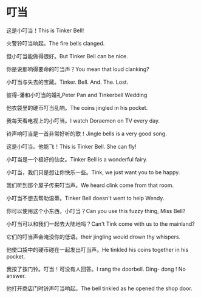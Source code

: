 # 叮当

<p><span class="chinese">这是小叮当！</span><span class="english">This is Tinker Bell!</span></p>

<p><span class="chinese">火警铃叮当响起。</span><span class="english">The fire bells clanged.</span></p>

<p><span class="chinese">但小叮当能做得很好。</span><span class="english">But Tinker Bell can be nice.</span></p>

<p><span class="chinese">你是说那响得要命的叮当声？</span><span class="english">You mean that loud clanking?</span></p>

<p><span class="chinese">小叮当与失去的宝藏。</span><span class="english">Tinker. Bell. And. The. Lost.</span></p>

<p><span class="chinese">彼得-潘和小叮当的婚礼</span><span class="english">Peter Pan and Tinkerbell Wedding</span></p>

<p><span class="chinese">他衣袋里的硬币叮当乱响。</span><span class="english">The coins jingled in his pocket.</span></p>

<p><span class="chinese">我每天看电视上的小叮当。</span><span class="english">I watch Doraemon on TV every day.</span></p>

<p><span class="chinese">铃声响叮当是一首非常好听的歌！</span><span class="english">Jingle bells is a very good song.</span></p>

<p><span class="chinese">这是小叮当。他能飞！</span><span class="english">This is Tinker Bell. She can fly!</span></p>

<p><span class="chinese">小叮当是一个极好的仙女。</span><span class="english">Tinker Bell is a wonderful fairy.</span></p>

<p><span class="chinese">小叮当，我们只是想让你快乐一些。</span><span class="english">Tink, we just want you to be happy.</span></p>

<p><span class="chinese">我们听到那个屋子传来叮当声。</span><span class="english">We heard clink come from that room.</span></p>

<p><span class="chinese">小叮当不想去帮助温蒂。</span><span class="english">Tinker Bell doesn't went to help Wendy.</span></p>

<p><span class="chinese">你可以使用这个小东西，小叮当？</span><span class="english">Can you use this fuzzy thing, Miss Bell?</span></p>

<p><span class="chinese">小叮当可以和我们一起去大陆地吗？</span><span class="english">Can't Tink come with us to the mainland?</span></p>

<p><span class="chinese">它们的叮当声会淹没你的低语。</span><span class="english">their jingling would drown thy whispers.</span></p>

<p><span class="chinese">他使口袋中的硬币碰在一起发出叮当声。</span><span class="english">He tinkled his coins together in his pocket.</span></p>

<p><span class="chinese">我按了按门铃。叮当！可没有人回答。</span><span class="english">I rang the doorbell. Ding- dong ! No answer.</span></p>

<p><span class="chinese">他打开商店门时铃声叮当响起。</span><span class="english">The bell tinkled as he opened the shop door.</span></p>


